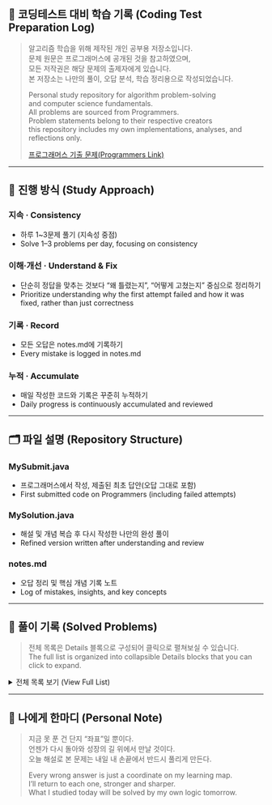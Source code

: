 ## 📘 코딩테스트 대비 학습 기록 (Coding Test Preparation Log)
> 알고리즘 학습을 위해 제작된 개인 공부용 저장소입니다.<br/>
> 문제 원문은 프로그래머스에 공개된 것을 참고하였으며,<br/>
> 모든 저작권은 해당 문제의 출제자에게 있습니다.<br/>
> 본 저장소는 나만의 풀이, 오답 분석, 학습 정리용으로 작성되었습니다.<br/>
> 
> Personal study repository for algorithm problem-solving<br/>
> and computer science fundamentals.<br/>
> All problems are sourced from Programmers.<br/>
> Problem statements belong to their respective creators<br/>
> this repository includes my own implementations, analyses, and reflections only.<br/>
> 
> [프로그래머스 기출 문제(Programmers Link)](https://programmers.co.kr/learn/challenges?tab=all_challenges)

---

## 📌 진행 방식 (Study Approach)
### 지속 · Consistency 
  - 하루 1~3문제 풀기 (지속성 중점)
  - Solve 1–3 problems per day, focusing on consistency

### 이해·개선 · Understand & Fix
  - 단순히 정답을 맞추는 것보다 “왜 틀렸는지”, “어떻게 고쳤는지” 중심으로 정리하기<br/>
  - Prioritize understanding why the first attempt failed and how it was fixed, rather than just correctness<br/>

### 기록 · Record
  - 모든 오답은 notes.md에 기록하기<br/>
  - Every mistake is logged in notes.md<br/>

### 누적 · Accumulate 
  - 매일 작성한 코드와 기록은 꾸준히 누적하기<br/>
  - Daily progress is continuously accumulated and reviewed<br/>

---

## 🗂️ 파일 설명 (Repository Structure)
### **MySubmit.java**
  - 프로그래머스에서 작성, 제출된 최초 답안(오답 그대로 포함)
  - First submitted code on Programmers (including failed attempts)
### **MySolution.java**
  - 해설 및 개념 복습 후 다시 작성한 나만의 완성 풀이
  - Refined version written after understanding and review
### **notes.md**
  - 오답 정리 및 핵심 개념 기록 노트
  - Log of mistakes, insights, and key concepts

---

## 📌 풀이 기록 (Solved Problems)
> 전체 목록은 Details 블록으로 구성되어 클릭으로 펼쳐보실 수 있습니다.</br>
> The full list is organized into collapsible Details blocks that you can click to expand.
<details> 
  <summary> 전체 목록 보기 (View Full List)</summary>
  <p align="center">
    <table>
      <colgroup>
      <col width="140" /> 
      <col width="360" />
      <col width="500" />
      </colgroup>
      <tr>
        <th>날짜(Date)</th>
        <th>파일명(File Name)</th>
        <th>링크(Link)</th>
      </tr>
      <tr>
        <td nowrap><nobr>2025/10/02</nobr></td>
        <td>new_id_recommendation</td>
        <td nowrap><a href="https://github.com/eunseolgo14/codingtest-practice/blob/main/2025-10-02_new_id_recommendation/notes.md">[바로가기]</a></td>
      </tr>
      <tr>
        <td nowrap><nobr>2025/10/02</nobr></td>
        <td>pressing_key_pad</td>
        <td nowrap><a href="https://github.com/eunseolgo14/codingtest-practice/blob/main/2025-10-02_pressing_key_pad/notes.md">[바로가기]</a></td>
      </tr>
      <tr>
        <td nowrap><nobr>2025/10/02</nobr></td>
        <td>string_in_number_and_words</td>
        <td nowrap><a href="https://github.com/eunseolgo14/codingtest-practice/blob/main/2025-10-02_string_in_number_and_words/notes.md">[바로가기]</a></td>
      </tr>
       <tr>
        <td nowrap><nobr>2025/10/03</nobr></td>
        <td>path_find_game</td>
        <td nowrap><a href="https://github.com/eunseolgo14/codingtest-practice/blob/main/2025-10-03_path_find_game/notes.md">[바로가기]</a></td>
      </tr>
      <tr>
        <td nowrap><nobr>2025/10/03</nobr></td>
        <td>stage_fail_rate</td>
        <td nowrap><a href="https://github.com/eunseolgo14/codingtest-practice/blob/main/2025-10-03_stage_fail_rate/notes.md">[바로가기]</a></td>
      </tr>
      <tr>
        <td nowrap><nobr>2025/10/03</nobr></td>
        <td>truck_passing_through_bridge</td>
        <td nowrap><a href="https://github.com/eunseolgo14/codingtest-practice/blob/main/2025-10-03_truck_passing_through_bridge/notes.md">[바로가기]</a></td>
      </tr>
      <tr>
        <td nowrap><nobr>2025/10/04</nobr></td>
        <td>proccess</td>
        <td nowrap><a href="https://github.com/eunseolgo14/codingtest-practice/blob/main/2025-10-04_proccess/notes.md">[바로가기]</a></td>
      </tr>
      <tr>
        <td nowrap><nobr>2025/10/06</nobr></td>
        <td>move_trough_blocks</td>
        <td nowrap><a href="https://github.com/eunseolgo14/codingtest-practice/blob/main/2025-10-06_move_trough_blocks/notes.md">[바로가기]</a></td>
      </tr>
      <tr>
        <td nowrap><nobr>2025/10/06</nobr></td>
        <td>calc_parking_fee</td>
        <td nowrap><a href="https://github.com/eunseolgo14/codingtest-practice/blob/main/2025-10-06_calc_parking_fee/notes.md">[바로가기]</a></td>
      </tr>
      <tr>
        <td nowrap><nobr>2025/10/07</nobr></td>
        <td>archery_contest</td>
        <td nowrap><a href="https://github.com/eunseolgo14/codingtest-practice/blob/main/2025-10-07_archery_contest/notes.md">[바로가기]</a></td>
      </tr>
      <tr>
        <td nowrap><nobr>2025/10/09</nobr></td>
        <td>parentheses_transformation</td>
        <td nowrap><a href="https://github.com/eunseolgo14/codingtest-practice/blob/main/2025-10-09_parentheses_transformation/notes.md">[바로가기]</a></td>
      </tr>
      <tr>
        <td nowrap><nobr>2025/10/09</nobr></td>
        <td>lank_search</td>
        <td nowrap><a href="https://github.com/eunseolgo14/codingtest-practice/blob/main/2025-10-09_lank_search/notes.md">[바로가기]</a></td>
      </tr>
      <tr>
        <td nowrap><nobr>2025/10/10</nobr></td>
        <td>shared_taxi_fare</td>
        <td nowrap><a href="https://github.com/eunseolgo14/codingtest-practice/blob/main/2025-10-10_shared_taxi_fare/notes.md">[바로가기]</a></td>
      </tr>
      <tr>
        <td nowrap><nobr>2025/10/15</nobr></td>
        <td>shortest_game_map</td>
        <td nowrap><a href="https://github.com/eunseolgo14/codingtest-practice/blob/main/2025-10-15_shortest_game_map/notes.md">[바로가기]</a></td>
      </tr>
      <tr>
        <td nowrap><nobr>2025/10/16</nobr></td>
        <td>advertisement_insertion</td>
        <td nowrap><a href="https://github.com/eunseolgo14/codingtest-practice/blob/main/2025-10-16_advertisement_insertion/notes.md">[바로가기]</a></td>
      </tr>
      <tr>
        <td nowrap><nobr>2025/10/16</nobr></td>
        <td>disc_controller</td>
        <td nowrap><a href="https://github.com/eunseolgo14/codingtest-practice/blob/main/2025-10-16_disc_controller/notes.md">[바로가기]</a></td>
      </tr>
      <tr>
        <td nowrap><nobr>2025/10/20</nobr></td>
        <td>delivery</td>
        <td nowrap><a href="https://github.com/eunseolgo14/codingtest-practice/blob/main/2025-10-20_delivery/notes.md">[바로가기]</a></td>
      </tr>
      <tr>
        <td nowrap><nobr>2025/10/24</nobr></td>
        <td>integer_triangle</td>
        <td nowrap><a href="https://github.com/eunseolgo14/codingtest-practice/blob/main/2025-10-24_integer_triangle/notes.md">[바로가기]</a></td>
      </tr>
      <tr>
        <td nowrap><nobr>2025/10/24</nobr></td>
        <td>expression_maximization</td>
        <td nowrap><a href="https://github.com/eunseolgo14/codingtest-practice/blob/main/2025-10-24_expression_maximization/notes.md">[바로가기]</a></td>
      </tr>
    </table>
  </p>
</details>

---

## 🦔 나에게 한마디 (Personal Note)
> 지금 못 푼 건 단지 “좌표”일 뿐이다.<br/>
> 언젠가 다시 돌아와 성장의 길 위에서 만날 것이다.<br/>
> 오늘 해설로 본 문제는 내일 내 손끝에서 반드시 풀리게 만든다.<br/>
> 
> Every wrong answer is just a coordinate on my learning map.<br/>
> I’ll return to each one, stronger and sharper.<br/>
> What I studied today will be solved by my own logic tomorrow.<br/>
